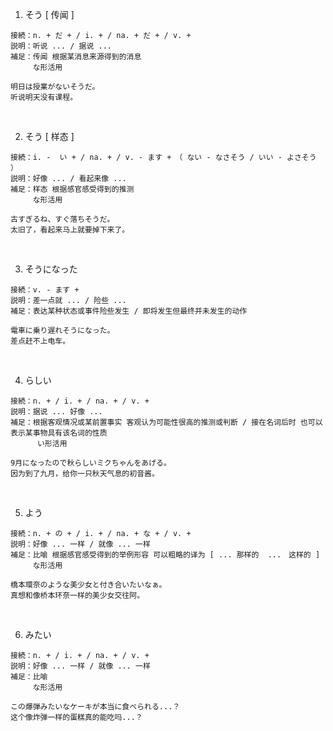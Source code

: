 1. そう [ 传闻 ]
```
接続：n. + だ + / i. + / na. + だ + / v. +
説明：听说 ... / 据说 ...
補足：传闻 根据某消息来源得到的消息
　　　な形活用
 
明日は授業がないそうだ。
听说明天没有课程。
```
<br>
 
2. そう [ 样态 ]
```
接続：i. -  い + / na. + / v. - ます +　（ ない - なさそう / いい - よさそう ）
説明：好像 ... / 看起来像 ... 
補足：样态 根据感官感受得到的推测
　　　な形活用
 
古すぎるね、すぐ落ちそうだ。
太旧了，看起来马上就要掉下来了。
```
<br>
 
3. そうになった
```
接続：v. - ます +　
説明：差一点就 ... / 险些 ...
補足：表达某种状态或事件险些发生 / 即将发生但最终并未发生的动作
 
電車に乗り遅れそうになった。
差点赶不上电车。
```
<br>
 
4. らしい
```
接続：n. + / i. + / na. + / v. +
説明：据说 ... 好像 ... 
補足：根据客观情况或某前置事实 客观认为可能性很高的推测或判断 / 接在名词后时 也可以表示某事物具有该名词的性质
      い形活用
 
9月になったので秋らしいミクちゃんをあげる。
因为到了九月，给你一只秋天气息的初音酱。
```
<br>
 
5. よう
```
接続：n. + の + / i. + / na. + な + / v. +
説明：好像 ... 一样 / 就像 ... 一样
補足：比喻 根据感官感受得到的举例形容 可以粗略的译为 [ ... 那样的  ...　这样的 ]
　　　な形活用
 
橋本環奈のような美少女と付き合いたいなぁ。
真想和像桥本环奈一样的美少女交往阿。
```
<br>
 
6. みたい
```
接続：n. + / i. + / na. + / v. +
説明：好像 ... 一样 / 就像 ... 一样
補足：比喻
　　　な形活用
 
この爆弾みたいなケーキが本当に食べられる...？
这个像炸弹一样的蛋糕真的能吃吗...？
```
<br>
